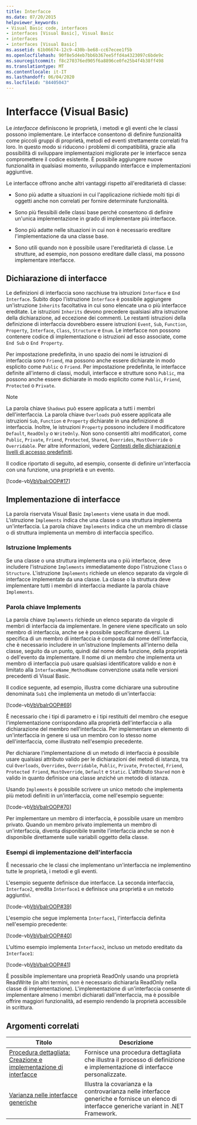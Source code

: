 ```yaml
---
title: Interfacce
ms.date: 07/20/2015
helpviewer_keywords:
- Visual Basic code, interfaces
- interfaces [Visual Basic], Visual Basic
- interfaces
- interfaces [Visual Basic]
ms.assetid: 61b06674-12c9-430b-be68-cc67ecee1f5b
ms.openlocfilehash: 90f8e5d4eb7bb6b367ee5ffd4a4323097c6bde9c
ms.sourcegitcommit: f8c270376ed905f6a8896ce0fe25b4f4b38ff498
ms.translationtype: MT
ms.contentlocale: it-IT
ms.lasthandoff: 06/04/2020
ms.locfileid: "84405043"
---
```

# <a name="interfaces-visual-basic"></a>Interfacce (Visual Basic)
Le *interfacce* definiscono le proprietà, i metodi e gli eventi che le classi possono implementare. Le interfacce consentono di definire funzionalità come piccoli gruppi di proprietà, metodi ed eventi strettamente correlati fra loro. In questo modo si riducono i problemi di compatibilità, grazie alla possibilità di sviluppare implementazioni migliorate per le interfacce senza compromettere il codice esistente. È possibile aggiungere nuove funzionalità in qualsiasi momento, sviluppando interfacce e implementazioni aggiuntive.  
  
 Le interfacce offrono anche altri vantaggi rispetto all'ereditarietà di classe:  
  
- Sono più adatte a situazioni in cui l'applicazione richiede molti tipi di oggetti anche non correlati per fornire determinate funzionalità.  
  
- Sono più flessibili delle classi base perché consentono di definire un'unica implementazione in grado di implementare più interfacce.  
  
- Sono più adatte nelle situazioni in cui non è necessario ereditare l'implementazione da una classe base.  
  
- Sono utili quando non è possibile usare l'ereditarietà di classe. Le strutture, ad esempio, non possono ereditare dalle classi, ma possono implementare interfacce.  
  
## <a name="declaring-interfaces"></a>Dichiarazione di interfacce  
 Le definizioni di interfaccia sono racchiuse tra istruzioni `Interface` e `End Interface`. Subito dopo l'istruzione `Interface` è possibile aggiungere un'istruzione `Inherits` facoltativa in cui sono elencate una o più interfacce ereditate. Le istruzioni `Inherits` devono precedere qualsiasi altra istruzione della dichiarazione, ad eccezione dei commenti. Le restanti istruzioni della definizione di interfaccia dovrebbero essere istruzioni `Event`, `Sub`, `Function`, `Property`, `Interface`, `Class`, `Structure` e `Enum`. Le interfacce non possono contenere codice di implementazione o istruzioni ad esso associate, come `End Sub` o `End Property`.  
  
 Per impostazione predefinita, in uno spazio dei nomi le istruzioni di interfaccia sono `Friend`, ma possono anche essere dichiarate in modo esplicito come `Public` o `Friend`. Per impostazione predefinita, le interfacce definite all'interno di classi, moduli, interfacce e strutture sono `Public`, ma possono anche essere dichiarate in modo esplicito come `Public`, `Friend`, `Protected` o `Private`.  
  
> [!NOTE]
> La parola chiave `Shadows` può essere applicata a tutti i membri dell'interfaccia. La parola chiave `Overloads` può essere applicata alle istruzioni `Sub`, `Function` e `Property` dichiarate in una definizione di interfaccia. Inoltre, le istruzioni `Property` possono includere il modificatore `Default`, `ReadOnly` o `WriteOnly`. Non sono consentiti altri modificatori, come `Public`, `Private`, `Friend`, `Protected`, `Shared`, `Overrides`, `MustOverride` o `Overridable`. Per altre informazioni, vedere [Contesti delle dichiarazioni e livelli di accesso predefiniti](../../../language-reference/statements/declaration-contexts-and-default-access-levels.md).  
  
 Il codice riportato di seguito, ad esempio, consente di definire un'interfaccia con una funzione, una proprietà e un evento.  
  
 [!code-vb[VbVbalrOOP#17](~/samples/snippets/visualbasic/VS_Snippets_VBCSharp/VbVbalrOOP/VB/OOP.vb#17)]  
  
## <a name="implementing-interfaces"></a>Implementazione di interfacce  
 La parola riservata Visual Basic `Implements` viene usata in due modi. L'istruzione `Implements` indica che una classe o una struttura implementa un'interfaccia. La parola chiave `Implements` indica che un membro di classe o di struttura implementa un membro di interfaccia specifico.  
  
### <a name="implements-statement"></a>Istruzione Implements  
 Se una classe o una struttura implementa una o più interfacce, deve includere l'istruzione `Implements` immediatamente dopo l'istruzione `Class` o `Structure`. L'istruzione `Implements` richiede un elenco separato da virgole di interfacce implementate da una classe. La classe o la struttura deve implementare tutti i membri di interfaccia mediante la parola chiave `Implements`.  
  
### <a name="implements-keyword"></a>Parola chiave Implements  
 La parola chiave `Implements` richiede un elenco separato da virgole di membri di interfaccia da implementare. In genere viene specificato un solo membro di interfaccia, anche se è possibile specificarne diversi. La specifica di un membro di interfaccia è composta dal nome dell'interfaccia, che è necessario includere in un'istruzione Implements all'interno della classe, seguito da un punto, quindi dal nome della funzione, della proprietà o dell'evento da implementare. Il nome di un membro che implementa un membro di interfaccia può usare qualsiasi identificatore valido e non è limitato alla `InterfaceName_MethodName` convenzione usata nelle versioni precedenti di Visual Basic.  
  
 Il codice seguente, ad esempio, illustra come dichiarare una subroutine denominata `Sub1` che implementa un metodo di un'interfaccia:  
  
 [!code-vb[VbVbalrOOP#69](~/samples/snippets/visualbasic/VS_Snippets_VBCSharp/VbVbalrOOP/VB/OOP.vb#69)]  
  
 È necessario che i tipi di parametro e i tipi restituiti del membro che esegue l'implementazione corrispondano alla proprietà dell'interfaccia o alla dichiarazione del membro nell'interfaccia. Per implementare un elemento di un'interfaccia in genere si usa un membro con lo stesso nome dell'interfaccia, come illustrato nell'esempio precedente.  
  
 Per dichiarare l'implementazione di un metodo di interfaccia è possibile usare qualsiasi attributo valido per le dichiarazioni dei metodi di istanza, tra cui `Overloads`, `Overrides`, `Overridable`, `Public`, `Private`, `Protected`, `Friend`, `Protected Friend`, `MustOverride`, `Default` e `Static`. L'attributo `Shared` non è valido in quanto definisce una classe anziché un metodo di istanza.  
  
 Usando `Implements` è possibile scrivere un unico metodo che implementa più metodi definiti in un'interfaccia, come nell'esempio seguente:  
  
 [!code-vb[VbVbalrOOP#70](~/samples/snippets/visualbasic/VS_Snippets_VBCSharp/VbVbalrOOP/VB/OOP.vb#70)]  
  
 Per implementare un membro di interfaccia, è possibile usare un membro privato. Quando un membro privato implementa un membro di un'interfaccia, diventa disponibile tramite l'interfaccia anche se non è disponibile direttamente sulle variabili oggetto della classe.  
  
### <a name="interface-implementation-examples"></a>Esempi di implementazione dell'interfaccia  
 È necessario che le classi che implementano un'interfaccia ne implementino tutte le proprietà, i metodi e gli eventi.  
  
 L'esempio seguente definisce due interfacce. La seconda interfaccia, `Interface2`, eredita `Interface1` e definisce una proprietà e un metodo aggiuntivi.  
  
 [!code-vb[VbVbalrOOP#39](~/samples/snippets/visualbasic/VS_Snippets_VBCSharp/VbVbalrOOP/VB/OOP.vb#39)]  
  
 L'esempio che segue implementa `Interface1`, l'interfaccia definita nell'esempio precedente:  
  
 [!code-vb[VbVbalrOOP#40](~/samples/snippets/visualbasic/VS_Snippets_VBCSharp/VbVbalrOOP/VB/OOP.vb#40)]  
  
 L'ultimo esempio implementa `Interface2`, incluso un metodo ereditato da `Interface1`:  
  
 [!code-vb[VbVbalrOOP#41](~/samples/snippets/visualbasic/VS_Snippets_VBCSharp/VbVbalrOOP/VB/OOP.vb#41)]  
  
 È possibile implementare una proprietà ReadOnly usando una proprietà ReadWrite (in altri termini, non è necessario dichiararla ReadOnly nella classe di implementazione).  L'implementazione di un'interfaccia consente di implementare almeno i membri dichiarati dall'interfaccia, ma è possibile offrire maggiori funzionalità, ad esempio rendendo la proprietà accessibile in scrittura.  
  
## <a name="related-topics"></a>Argomenti correlati  
  
|Titolo|Descrizione|  
|-----------|-----------------|  
|[Procedura dettagliata: Creazione e implementazione di interfacce](walkthrough-creating-and-implementing-interfaces.md)|Fornisce una procedura dettagliata che illustra il processo di definizione e implementazione di interfacce personalizzate.|  
|[Varianza nelle interfacce generiche](../../concepts/covariance-contravariance/variance-in-generic-interfaces.md)|Illustra la covarianza e la controvarianza nelle interfacce generiche e fornisce un elenco di interfacce generiche variant in .NET Framework.|
